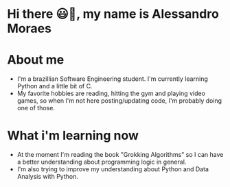 # Hi there 😃👋, my name is Alessandro Moraes

# About me
- I'm a brazillian Software Engineering student. I'm currently learning Python and a little bit of C.
- My favorite hobbies are reading, hitting the gym and playing video games, so when I'm not here posting/updating code, I'm probably doing one of those.

# What i'm learning now
- At the moment I'm reading the book "Grokking Algorithms" so I can have a better understanding about programming logic in general.
- I'm also trying to improve my understanding about Python and Data Analysis with Python.
